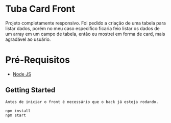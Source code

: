# Tuba Card Front

Projeto completamente responsivo.
    Foi pedido a criação de uma tabela para listar dados, porém no meu caso especifico ficaria feio listar os dados 
    de um array em um campo de tabela, então eu mostrei em forma de card, mais agradável ao usuário.
# Pré-Requisitos

 - [Node JS](https://nodejs.org/en/)
 
## Getting Started
    Antes de iniciar o front é necessário que o back já esteja rodando.

    npm install   
    npm start